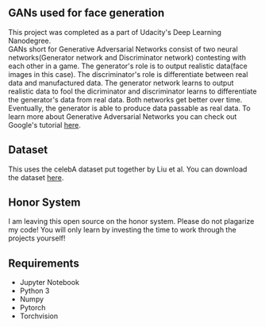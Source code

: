 ## GANs used for face generation
This project was completed as a part of Udacity's Deep Learning Nanodegree.<br />
GANs short for Generative Adversarial Networks consist of two neural networks(Generator network and Discriminator network) contesting with each other in a game. The generator's role is to output realistic data(face images in this case). The discriminator's role is differentiate between real data and manufactured data. The generator network learns to output realistic data  to fool the dicriminator and discriminator learns to differentiate the generator's data from real data. Both networks get better over time. Eventually, the generator is able to produce data passable as real data. To learn more about Generative Adversarial Networks you can check out Google's tutorial [here](https://developers.google.com/machine-learning/gan).

## Dataset
This uses the celebA dataset put together by Liu et al.
You can download the dataset [here](http://mmlab.ie.cuhk.edu.hk/projects/CelebA.html).

## Honor System
I am leaving this open source on the honor system. Please do not plagarize my code! You will only learn by investing the time to work through the projects yourself!

## Requirements
- Jupyter Notebook
- Python 3
- Numpy
- Pytorch
- Torchvision
